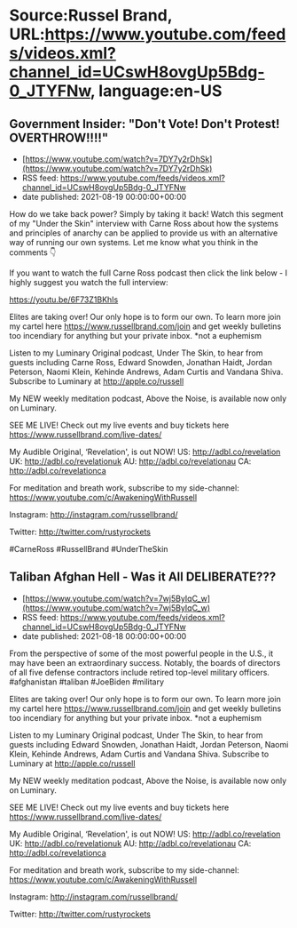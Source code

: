 # Source:Russel Brand, URL:https://www.youtube.com/feeds/videos.xml?channel_id=UCswH8ovgUp5Bdg-0_JTYFNw, language:en-US

## Government Insider: "Don't Vote! Don't Protest! OVERTHROW!!!!"
 - [https://www.youtube.com/watch?v=7DY7y2rDhSk](https://www.youtube.com/watch?v=7DY7y2rDhSk)
 - RSS feed: https://www.youtube.com/feeds/videos.xml?channel_id=UCswH8ovgUp5Bdg-0_JTYFNw
 - date published: 2021-08-19 00:00:00+00:00

How do we take back power? Simply by taking it back! Watch this segment of my "Under the Skin" interview with Carne Ross about how the systems and principles of anarchy can be applied to provide us with an alternative way of running our own systems. Let me know what you think in the comments 👇

If you want to watch the full Carne Ross podcast then click the link below - I highly suggest you watch the full interview:

https://youtu.be/6F73Z1BKhIs

Elites are taking over! Our only hope is to form our own. To learn more join my cartel here https://www.russellbrand.com/join and get weekly bulletins too incendiary for anything but your private inbox.
*not a euphemism

Listen to my Luminary Original podcast, Under The Skin, to hear from guests including Carne Ross, Edward Snowden, Jonathan Haidt, Jordan Peterson, Naomi Klein, Kehinde Andrews, Adam Curtis and Vandana Shiva.
Subscribe to Luminary at http://apple.co/russell 

My NEW weekly meditation podcast, Above the Noise, is available now only on Luminary.

SEE ME LIVE! Check out my live events and buy tickets here https://www.russellbrand.com/live-dates/ 

My Audible Original, ‘Revelation', is out NOW!
US: http://adbl.co/revelation
UK: http://adbl.co/revelationuk
AU: http://adbl.co/revelationau
CA: http://adbl.co/revelationca

For meditation and breath work, subscribe to my side-channel: 
https://www.youtube.com/c/AwakeningWithRussell

Instagram: 
http://instagram.com/russellbrand/

Twitter: 
http://twitter.com/rustyrockets

#CarneRoss #RussellBrand #UnderTheSkin

## Taliban Afghan Hell - Was it All DELIBERATE???
 - [https://www.youtube.com/watch?v=7wj5ByIqC_w](https://www.youtube.com/watch?v=7wj5ByIqC_w)
 - RSS feed: https://www.youtube.com/feeds/videos.xml?channel_id=UCswH8ovgUp5Bdg-0_JTYFNw
 - date published: 2021-08-18 00:00:00+00:00

From the perspective of some of the most powerful people in the U.S., it may have been an extraordinary success. Notably, the boards of directors of all five defense contractors include retired top-level military officers.
#afghanistan #taliban #JoeBiden #military

Elites are taking over! Our only hope is to form our own. To learn more join my cartel here https://www.russellbrand.com/join and get weekly bulletins too incendiary for anything but your private inbox.
*not a euphemism

Listen to my Luminary Original podcast, Under The Skin, to hear from guests including Edward Snowden, Jonathan Haidt, Jordan Peterson, Naomi Klein, Kehinde Andrews, Adam Curtis and Vandana Shiva.
Subscribe to Luminary at http://apple.co/russell 

My NEW weekly meditation podcast, Above the Noise, is available now only on Luminary.

SEE ME LIVE! Check out my live events and buy tickets here https://www.russellbrand.com/live-dates/ 

My Audible Original, ‘Revelation', is out NOW!
US: http://adbl.co/revelation
UK: http://adbl.co/revelationuk
AU: http://adbl.co/revelationau
CA: http://adbl.co/revelationca

For meditation and breath work, subscribe to my side-channel: 
https://www.youtube.com/c/AwakeningWithRussell

Instagram: 
http://instagram.com/russellbrand/

Twitter: 
http://twitter.com/rustyrockets

